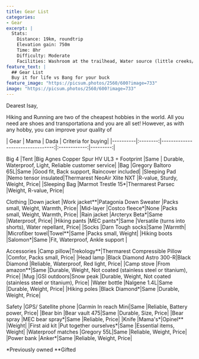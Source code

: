 ```yaml
---
title: Gear List
categories:
- Gear
excerpt: |
  Stats: 
    Distance: 19km, roundtrip
    Elevation gain: 750m
    Time: 8hr
    Difficulty: Moderate
    Facilities: Washroom at the trailhead, Water source (little creeks/ falls)
feature_text: |
  ## Gear List
  Buy it for life vs Bang for your buck
feature_image: "https://picsum.photos/2560/600?image=733"
image: "https://picsum.photos/2560/600?image=733"
---
```


Dearest Isay,

Hiking and Running are two of the cheapest hobbies in the world. All you need are shoes and transportationa and you are all set! However, as with any hobby, you can improve your quality of 

| Gear	| Mama	| Dada	| Criteria for buying| 
|----------|:--------:|---------------------------------:|:------------:|---------:|	

Big 4
|Tent	|Big Agnes Copper Spur HV UL3 + Footprint	|Same	| Durable, Waterproof, Light, Reliable customer service|
|Bag	|Gregory Baltoro 65L|Same  |Good fit, Back support, Raincover included|
|Sleeping Pad	|Nemo tensor insulated|Thermarest NeoAir Xlite NXT |R-value, Sturdy, Weight, Price|
|Sleeping Bag	|Marmot Trestle 15*|Thermarest Parsec  |Weight, R-value, Price|

Clothing
|Down jacket	|Work jacket**|Patagonia Down Sweater  |Packs small, Weight, Warmth, Price|
|Mid-layer	|Costco fleece*|None  |Packs small, Weight, Warmth, Price|
|Rain jacket	|Arcteryx Beta*|Same  |Waterproof, Price|
|Hiking pants	|MEC pants*|Same  |Versatile (turns into shorts), Water repellant, Price|
|Socks	|Darn Tough socks|Same  |Warmth|
|Microfiber towel|Towel**|Same  |Packs small, Weight|
|Hiking boots	|Salomon*|Same  |Fit, Waterproof, Ankle support |

Accessories
|Camp pillow|Trekology**|Thermarest Compressible Pillow  |Comfor, Packs small, Price|
|Head lamp	|Black Diamond Astro 300-R|Black Diamond  |Reliable, Waterproof, Red light, Price|
|Camp stove	|From amazon**|Same  |Durable, Weight, Not coated (stainless steel or titanium), Price|
|Mug	|GSI outdoors|Snow peak  |Durable, Weight, Not coated (stainless steel or titanium), Price|
|Water bottle	|Nalgene 1.4L|Same  |Durable, Weight, Price|
|Hiking poles	|Black Diamond*|Same  |Durable, Weight, Price|

Safety
|GPS/ Satellite phone	|Garmin In reach Mini|Same  |Reliable, Battery power, Price|
|Bear bin	|Bear vault 475|Same  |Durable, Size, Price|
|Bear spray	|MEC bear spray*|Same  |Reliable, Price|
|Knife	|Mama's*|Opinel** |Weight|
|First aid kit	|Put together ourselves*|Same  |Essential items, Weight|
|Waterproof matches	|Gregory 55L|Same  |Reliable, Weight, Price|
|Power bank	|Anker*|Same  |Reliable, Weight, Price|

*Previously owned
**Gifted

